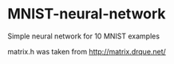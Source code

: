 # MNIST-neural-network
Simple neural network for 10 MNIST examples

matrix.h was taken from http://matrix.drque.net/
